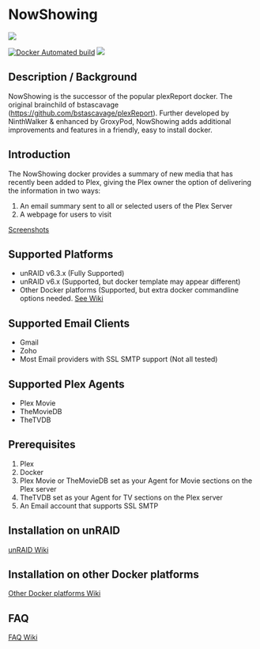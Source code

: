 
# NowShowing

![](https://raw.githubusercontent.com/ninthwalker/NowShowing/master/images/nowshowing-iconx100.png)

[![Docker Automated build](https://img.shields.io/docker/automated/jrottenberg/ffmpeg.svg)](https://hub.docker.com/r/ninthwalker/nowshowing/)
[![](https://images.microbadger.com/badges/image/ninthwalker/nowshowing.svg)](https://microbadger.com/images/ninthwalker/nowshowing "NowShowing")

## Description / Background
NowShowing is the successor of the popular plexReport docker. The original brainchild of bstascavage (https://github.com/bstascavage/plexReport). Further developed by NinthWalker & enhanced by GroxyPod, NowShowing adds additional improvements and features in a friendly, easy to install docker.

## Introduction
The NowShowing docker provides a summary of new media that has recently been added to Plex, giving the Plex owner the option of delivering the information in two ways:
1) An email summary sent to all or selected users of the Plex Server
2) A webpage for users to visit  

[Screenshots](https://github.com/ninthwalker/NowShowing/wiki/Screenshots)

## Supported Platforms
* unRAID v6.3.x (Fully Supported)
* unRAID v6.x (Supported, but docker template may appear different)
* Other Docker platforms (Supported, but extra docker commandline options needed. [See Wiki](https://github.com/ninthwalker/NowShowing/wiki/Other-Docker-Platforms)

## Supported Email Clients
* Gmail
* Zoho
* Most Email providers with SSL SMTP support (Not all tested)

## Supported Plex Agents
* Plex Movie
* TheMovieDB
* TheTVDB

## Prerequisites
1.  Plex
2.  Docker
3.  Plex Movie or TheMovieDB set as your Agent for Movie sections on the Plex server
4.  TheTVDB set as your Agent for TV sections on the Plex server
5.  An Email account that supports SSL SMTP

## Installation on unRAID  
[unRAID Wiki](https://github.com/ninthwalker/NowShowing/wiki/unRAID-Instructions)

## Installation on other Docker platforms  
[Other Docker platforms Wiki](https://github.com/ninthwalker/NowShowing/wiki/Other-Docker-Platforms)  

## FAQ  
[FAQ Wiki](https://github.com/ninthwalker/NowShowing/wiki/FAQ)  

